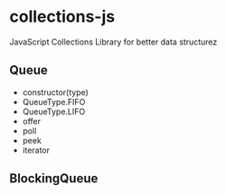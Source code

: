 # collections-js
JavaScript Collections Library for better data structurez

## Queue
+ constructor(type)
+ QueueType.FIFO
+ QueueType.LIFO
+ offer
+ poll
+ peek
+ iterator 

## BlockingQueue
